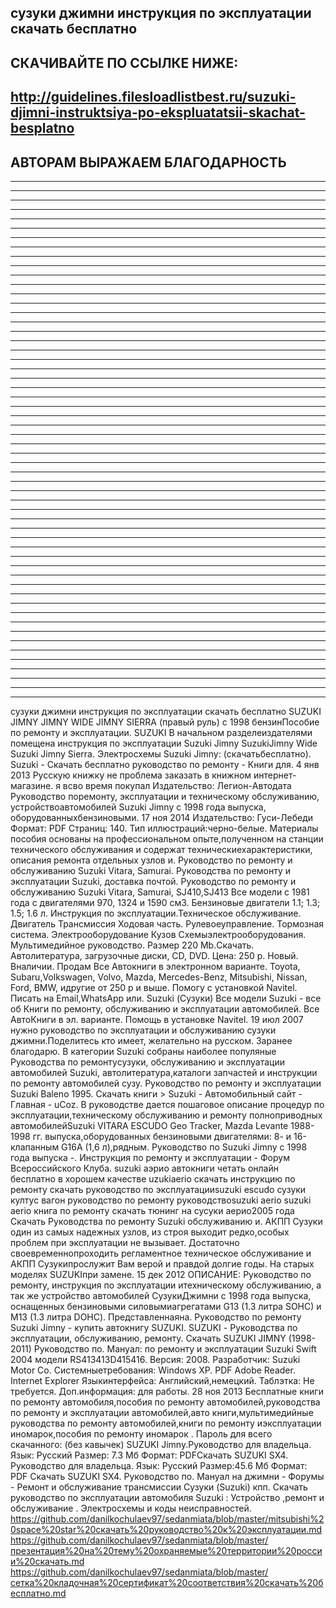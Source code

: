сузуки джимни инструкция по эксплуатации скачать бесплатно
--------------------------------------------------
СКАЧИВАЙТЕ ПО ССЫЛКЕ НИЖЕ:
--------------------------------------------------
http://guidelines.filesloadlistbest.ru/suzuki-djimni-instruktsiya-po-ekspluatatsii-skachat-besplatno
--------------------------------------------------
АВТОРАМ ВЫРАЖАЕМ БЛАГОДАРНОСТЬ
--------------------------------------------------
--------------------------------------------------
--------------------------------------------------
--------------------------------------------------
--------------------------------------------------
--------------------------------------------------
--------------------------------------------------
--------------------------------------------------
--------------------------------------------------
--------------------------------------------------
--------------------------------------------------
--------------------------------------------------
--------------------------------------------------
--------------------------------------------------
--------------------------------------------------
--------------------------------------------------
--------------------------------------------------
--------------------------------------------------
--------------------------------------------------
--------------------------------------------------
--------------------------------------------------
--------------------------------------------------
--------------------------------------------------
--------------------------------------------------
--------------------------------------------------
--------------------------------------------------
--------------------------------------------------
--------------------------------------------------
--------------------------------------------------
--------------------------------------------------
--------------------------------------------------
--------------------------------------------------
--------------------------------------------------
--------------------------------------------------
--------------------------------------------------
--------------------------------------------------
--------------------------------------------------
--------------------------------------------------
--------------------------------------------------
--------------------------------------------------
--------------------------------------------------
--------------------------------------------------
--------------------------------------------------
--------------------------------------------------
--------------------------------------------------
--------------------------------------------------
--------------------------------------------------
--------------------------------------------------
--------------------------------------------------
--------------------------------------------------
--------------------------------------------------
--------------------------------------------------
--------------------------------------------------
--------------------------------------------------
--------------------------------------------------
--------------------------------------------------
--------------------------------------------------
сузуки джимни инструкция по эксплуатации скачать бесплатно SUZUKI JIMNY  JIMNY WIDE  JIMNY SIERRA (правый руль) с 1998 бензинПособие по ремонту и эксплуатации. SUZUKI  В начальном разделеиздателями помещена инструкция по эксплуатации Suzuki Jimny  SuzukiJimny Wide  Suzuki Jimny Sierra.  Электросхемы Suzuki Jimny: (скачатьбесплатно). Suzuki - Скачать бесплатно руководство по ремонту - Книги для. 4 янв 2013  Русскую книжку не проблема заказать в книжном интернет-магазине. я всво время покупал Издательство: Легион-Aвтодата Руководство поремонту, эксплуатации и техническому обслуживанию, устройствоавтомобилей Suzuki Jimny с 1998 года выпуска, оборудованныхбензиновыми. 17 ноя 2014  Издательство: Гуси-Лебеди Формат: PDF Страниц: 140. Тип иллюстраций:черно-белые. Материалы пособия основаны на профессиональном опыте,полученном на станции технического обслуживания и содержат техническиехарактеристики, описания ремонта отдельных узлов и. Руководство по ремонту и обслуживанию Suzuki Vitara, Samurai. Руководства по ремонту и эксплуатации Suzuki, доставка почтой. Руководство по ремонту и обслуживанию Suzuki Vitara, Samurai, SJ410,SJ413 Все модели с 1981 года с двигателями 970, 1324 и 1590 см3. Бензиновые двигатели 1.1; 1.3; 1.5; 1.6 л. Инструкция по эксплуатации.Техническое обслуживание. Двигатель Трансмиссия Ходовая часть. Рулевоеуправление. Тормозная система. Электрооборудование Кузов Схемыэлектрооборудования. Мультимедийное руководство. Размер 220 Mb.Скачать. Автолитература, загрузочные диски, CD, DVD. Цена: 250 р. Новый. Вналичии. Продам Все Автокниги в электронном варианте. Toyota, Subaru,Volkswagen, Volvo, Mazda, Mercedes-Benz, Mitsubishi, Nissan, Ford, BMW, идругие от 250 р и выше. Помогу с установкой Navitel. Писать на Email,WhatsApp или. Suzuki (Сузуки)  Все модели Suzuki   - все об
Книги по ремонту, обслуживанию и эксплуатации автомобилей. Все АвтоКниги в эл. варианте. Помощь в установке Navitel. 19 июл 2007  нужно руководство по эксплуатации и обслуживанию сузуки джимни.Поделитесь кто имеет, желательно на русском. Заранее благодарю. В категории Suzuki собраны наиболее популяные Руководства по ремонтусузуки, обслуживанию и эксплуатации автомобилей Suzuki, автолитература,каталоги запчастей и инструкции по ремонту автомобилей сузу. Руководство по ремонту и эксплуатации Suzuki Baleno 1995. Скачать книги > Suzuki - Автомобильный сайт - Главная - uCoz. В руководстве дается пошаговое описание процедур по эксплуатации,техническому обслуживанию и ремонту полноприводных автомобилейSuzuki VITARA  ESCUDO  Geo Tracker, Mazda Levante 1988-1998 гг. выпуска,оборудованных бензиновыми двигателями: 8- и 16-клапанным G16A (1,6 л),рядным. Руководство по Suzuki Jimny с 1998 года выпуска -. Инструкция по ремонту и эксплуатации - Форум Всероссийского Клуба. suzuki аэрио автокниги четать онлайн бесплатно в хорошем качестве uzukiaerio скачать инструкцию по ремонту скачать руководство по эксплуатацииsuzuki escudo сузуки култус вагон руководство по ремонту руководствоsuzuki aerio suzuki aerio книга по ремонту скачать тюнинг на сусуки аерио2005 года
Скачать Руководства по ремонту Suzuki обслуживанию и. АКПП Сузуки один из самых надежных узлов, из строя выходит редко,особых проблем при эксплуатации не вызывает. Достаточно своевременнопроходить регламентное техническое обслуживание и АКПП Сузукипрослужит Вам верой и правдой долгие годы. На старых моделях SUZUKIпри замене. 15 дек 2012  ОПИСАНИЕ: Руководство по ремонту, инструкция по эксплуатации итехническому обслуживанию, а так же устройство автомобилей СузукиДжимни с 1998 года выпуска, оснащенных бензиновыми силовымиагрегатами G13 (1.3 литра SOHC) и М13 (1.3 литра DOHC). Представленнаяна. Руководство по ремонту Suzuki Jimny - купить автокнигу SUZUKI. SUZUKI - Руководства по эксплуатации, обслуживанию, ремонту. Скачать SUZUKI JIMNY (1998-2011) Руководство по. Мануал: по ремонту и эксплуатации Suzuki Swift 2004 модели RS413413D415416. Версия: 2008. Разработчик: Suzuki Motor Co. Системныетребования: Windows XP. PDF Adobe Reader. Internet Explorer Языкинтерфейса: Английский,немецкий. Таблэтка: Не требуется. Доп.информация: для работы. 28 ноя 2013  Бесплатные книги по ремонту автомобиля,пособия по ремонту автомобилей,руководства по ремонту и эксплуатации автомобилей,авто книги,мультимедийные руководства по ремонту автомобилей,книги по ремонту иэксплуатации иномарок,пособия по ремонту иномарок . Пароль для всего скачанного:  (без кавычек) SUZUKI Jimny.Руководство для владельца. Язык: Русский Размер: 7.3 Мб Формат: PDFСкачать SUZUKI SX4. Руководство для владельца. Язык: Русский Размер:45.6 Мб Формат: PDF Скачать SUZUKI SX4. Руководство по. Мануал на джимни - Форумы -
Ремонт и обслуживание трансмиссии Сузуки (Suzuki) кпп. Скачать руководство по эксплуатации автомобиля Suzuki : Устройство ,ремонт и обслуживание . Электросхемы и коды неисправностей.
https://github.com/danilkochulaev97/sedanmiata/blob/master/mitsubishi%20space%20star%20скачать%20руководство%20к%20эксплуатации.md
https://github.com/danilkochulaev97/sedanmiata/blob/master/презентация%20на%20тему%20охраняемые%20территории%20россии%20скачать.md
https://github.com/danilkochulaev97/sedanmiata/blob/master/сетка%20кладочная%20сертификат%20соответствия%20скачать%20бесплатно.md